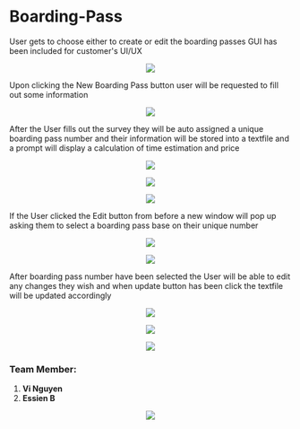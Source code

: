 # Boarding-Pass

User gets to choose either to create or edit the boarding passes
GUI has been included for customer's UI/UX

<p align="center">
  <img src="boarding_pass_documentation/user_options.PNG">
</p>

Upon clicking the New Boarding Pass button user will be requested to fill out some information

<p align="center">
  <img src="boarding_pass_documentation/BoardingPass_fillout_0.PNG">
</p>

After the User fills out the survey they will be auto assigned a unique boarding pass number and 
their information will be stored into a textfile and a prompt will display a calculation of time estimation and price 

<p align="center">
  <img src="boarding_pass_documentation/BoardingPass_fillout_1.PNG">
</p>

<p align="center">
  <img src="boarding_pass_documentation/user_Prompt.PNG">
</p>

<p align="center">
  <img src="boarding_pass_documentation/textFile.PNG">
</p>

If the User clicked the Edit button from before a new window will pop up asking them to select a boarding pass base on their unique number

<p align="center">
  <img src="boarding_pass_documentation/user_options.PNG">
</p>

<p align="center">
  <img src="boarding_pass_documentation/edit.PNG">
</p>

After boarding pass number have been selected the User will be able to edit any changes they wish and when update button has been click the textfile will be updated accordingly

<p align="center">
  <img src="boarding_pass_documentation/editting_0.PNG">
</p>

<p align="center">
  <img src="boarding_pass_documentation/editting_1.PNG">
</p>

<p align="center">
  <img src="boarding_pass_documentation/textFile_editted.PNG">
</p>


### Team Member:
1. **Vi Nguyen**
2. **Essien B**

<p align="center">
  <img src="boarding_pass_documentation/Kanban_Board.PNG">
</p>
